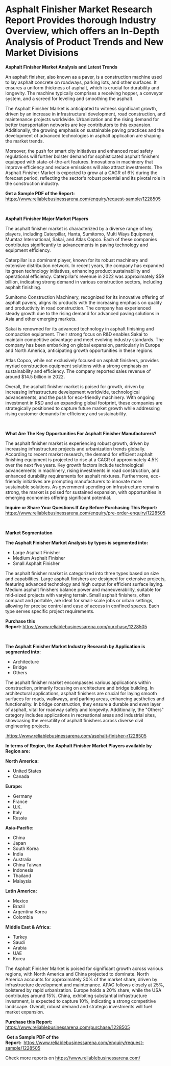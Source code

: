 <p><h1>Asphalt Finisher Market Research Report Provides thorough Industry Overview, which offers an In-Depth Analysis of Product Trends and New Market Divisions</h1></p><p><strong>Asphalt Finisher Market Analysis and Latest Trends</strong></p>
<p><p>An asphalt finisher, also known as a paver, is a construction machine used to lay asphalt concrete on roadways, parking lots, and other surfaces. It ensures a uniform thickness of asphalt, which is crucial for durability and longevity. The machine typically comprises a receiving hopper, a conveyor system, and a screed for leveling and smoothing the asphalt.</p><p>The Asphalt Finisher Market is anticipated to witness significant growth, driven by an increase in infrastructural development, road construction, and maintenance projects worldwide. Urbanization and the rising demand for better transportation networks are key contributors to this expansion. Additionally, the growing emphasis on sustainable paving practices and the development of advanced technologies in asphalt application are shaping the market trends. </p><p>Moreover, the push for smart city initiatives and enhanced road safety regulations will further bolster demand for sophisticated asphalt finishers equipped with state-of-the-art features. Innovations in machinery that improve efficiency and reduce emissions will also attract investments. The Asphalt Finisher Market is expected to grow at a CAGR of 6% during the forecast period, reflecting the sector's robust potential and its pivotal role in the construction industry.</p></p>
<p><strong>Get a Sample PDF of the Report:&nbsp;</strong> <a href="https://www.reliablebusinessarena.com/enquiry/request-sample/1228505?utm_campaign=1420&utm_medium=2&utm_source=Github&utm_content=ia&utm_term=18022025&utm_id=asphalt-finisher">https://www.reliablebusinessarena.com/enquiry/request-sample/1228505</a></p>
<p>&nbsp;</p>
<p><strong>Asphalt Finisher Major Market Players</strong></p>
<p><p>The asphalt finisher market is characterized by a diverse range of key players, including Caterpillar, Hanta, Sumitomo, Multi Ways Equipment, Mumtaz International, Sakai, and Atlas Copco. Each of these companies contributes significantly to advancements in paving technology and equipment efficiency.</p><p>Caterpillar is a dominant player, known for its robust machinery and extensive distribution network. In recent years, the company has expanded its green technology initiatives, enhancing product sustainability and operational efficiency. Caterpillar’s revenue in 2022 was approximately $59 billion, indicating strong demand in various construction sectors, including asphalt finishing.</p><p>Sumitomo Construction Machinery, recognized for its innovative offering of asphalt pavers, aligns its products with the increasing emphasis on quality and productivity in road construction. The company has experienced steady growth due to the rising demand for advanced paving solutions in Asia and other emerging markets.</p><p>Sakai is renowned for its advanced technology in asphalt finishing and compaction equipment. Their strong focus on R&D enables Sakai to maintain competitive advantage and meet evolving industry standards. The company has been embarking on global expansion, particularly in Europe and North America, anticipating growth opportunities in these regions.</p><p>Atlas Copco, while not exclusively focused on asphalt finishers, provides myriad construction equipment solutions with a strong emphasis on sustainability and efficiency. The company reported sales revenue of around $14.5 billion in 2022.</p><p>Overall, the asphalt finisher market is poised for growth, driven by increasing infrastructure development worldwide, technological advancements, and the push for eco-friendly machinery. With ongoing investment in R&D and an expanding global footprint, these companies are strategically positioned to capture future market growth while addressing rising customer demands for efficiency and sustainability.</p></p>
<p>&nbsp;</p>
<p><strong>What Are The Key Opportunities For Asphalt Finisher Manufacturers?</strong></p>
<p><p>The asphalt finisher market is experiencing robust growth, driven by increasing infrastructure projects and urbanization trends globally. According to recent market research, the demand for efficient asphalt finishing equipment is projected to rise at a CAGR of approximately 4.5% over the next five years. Key growth factors include technological advancements in machinery, rising investments in road construction, and enhanced durability requirements for asphalt mixtures. Furthermore, eco-friendly initiatives are prompting manufacturers to innovate more sustainable solutions. As government spending on infrastructure remains strong, the market is poised for sustained expansion, with opportunities in emerging economies offering significant potential.</p></p>
<p><strong>Inquire or Share Your Questions If Any Before Purchasing This Report:</strong> <a href="https://www.reliablebusinessarena.com/enquiry/pre-order-enquiry/1228505?utm_campaign=1420&utm_medium=2&utm_source=Github&utm_content=ia&utm_term=18022025&utm_id=asphalt-finisher">https://www.reliablebusinessarena.com/enquiry/pre-order-enquiry/1228505</a></p>
<p>&nbsp;</p>
<p><strong>Market Segmentation</strong></p>
<p><strong>The Asphalt Finisher Market Analysis by types is segmented into:</strong></p>
<p><ul><li>Large Asphalt Finisher</li><li>Medium Asphalt Finisher</li><li>Small Asphalt Finisher</li></ul></p>
<p><p>The asphalt finisher market is categorized into three types based on size and capabilities. Large asphalt finishers are designed for extensive projects, featuring advanced technology and high output for efficient surface laying. Medium asphalt finishers balance power and maneuverability, suitable for mid-sized projects with varying terrain. Small asphalt finishers, often compact and portable, are ideal for small-scale jobs or urban settings, allowing for precise control and ease of access in confined spaces. Each type serves specific project requirements.</p></p>
<p><strong>Purchase this Report:&nbsp;</strong><a href="https://www.reliablebusinessarena.com/purchase/1228505?utm_campaign=1420&utm_medium=2&utm_source=Github&utm_content=ia&utm_term=18022025&utm_id=asphalt-finisher">https://www.reliablebusinessarena.com/purchase/1228505</a></p>
<p>&nbsp;</p>
<p><strong>The Asphalt Finisher Market Industry Research by Application is segmented into:</strong></p>
<p><ul><li>Architecture</li><li>Bridge</li><li>Others</li></ul></p>
<p><p>The asphalt finisher market encompasses various applications within construction, primarily focusing on architecture and bridge building. In architectural applications, asphalt finishers are crucial for laying smooth surfaces for roads, walkways, and parking areas, enhancing aesthetics and functionality. In bridge construction, they ensure a durable and even layer of asphalt, vital for roadway safety and longevity. Additionally, the "Others" category includes applications in recreational areas and industrial sites, showcasing the versatility of asphalt finishers across diverse civil engineering projects.</p></p>
<p><a href="https://www.reliablebusinessarena.com/asphalt-finisher-r1228505?utm_campaign=1420&utm_medium=2&utm_source=Github&utm_content=ia&utm_term=18022025&utm_id=asphalt-finisher">&nbsp;https://www.reliablebusinessarena.com/asphalt-finisher-r1228505</a></p>
<p><strong>In terms of Region, the Asphalt Finisher Market Players available by Region are:</strong></p>
<p>
    <p> <strong> North America: </strong>
        <ul>
            <li>United States</li>
            <li>Canada</li>
        </ul>
        </p> 
    <p> <strong> Europe: </strong>
        <ul>
            <li>Germany</li>
            <li>France</li>
            <li>U.K.</li>
            <li>Italy</li>
            <li>Russia</li>
        </ul>
        </p> 
    <p> <strong> Asia-Pacific: </strong>
        <ul>
            <li>China</li>
            <li>Japan</li>
            <li>South Korea</li>
            <li>India</li>
            <li>Australia</li>
            <li>China Taiwan</li>
            <li>Indonesia</li>
            <li>Thailand</li>
            <li>Malaysia</li>
        </ul>
        </p> 
    <p> <strong> Latin America: </strong>
        <ul>
            <li>Mexico</li>
            <li>Brazil</li>
            <li>Argentina Korea</li>
            <li>Colombia</li>
        </ul>
        </p> 
    <p> <strong> Middle East & Africa: </strong>
        <ul>
            <li>Turkey</li>
            <li>Saudi</li>
            <li>Arabia</li>
            <li>UAE</li>
            <li>Korea</li>
        </ul>
    </p>
    </p>
<p><p>The Asphalt Finisher Market is poised for significant growth across various regions, with North America and China projected to dominate. North America accounts for approximately 30% of the market share, driven by infrastructure development and maintenance. APAC follows closely at 25%, bolstered by rapid urbanization. Europe holds a 20% share, while the USA contributes around 15%. China, exhibiting substantial infrastructure investment, is expected to capture 10%, indicating a strong competitive landscape. Overall, robust demand and strategic investments will fuel market expansion.</p></p>
<p><strong>Purchase this Report: </strong><a href="https://www.reliablebusinessarena.com/purchase/1228505?utm_campaign=1420&utm_medium=2&utm_source=Github&utm_content=ia&utm_term=18022025&utm_id=asphalt-finisher">https://www.reliablebusinessarena.com/purchase/1228505</a></p>
<p>&nbsp;<strong>Get a Sample PDF of the Report:&nbsp;&nbsp;</strong><a href="https://www.reliablebusinessarena.com/enquiry/request-sample/1228505?utm_campaign=1420&utm_medium=2&utm_source=Github&utm_content=ia&utm_term=18022025&utm_id=asphalt-finisher">https://www.reliablebusinessarena.com/enquiry/request-sample/1228505</a></p>
<p><strong></strong></p>
<p>Check more reports on <a href="https://www.reliablebusinessarena.com/?utm_campaign=1420&utm_medium=2&utm_source=Github&utm_content=ia&utm_term=18022025&utm_id=asphalt-finisher">https://www.reliablebusinessarena.com/</a></p>